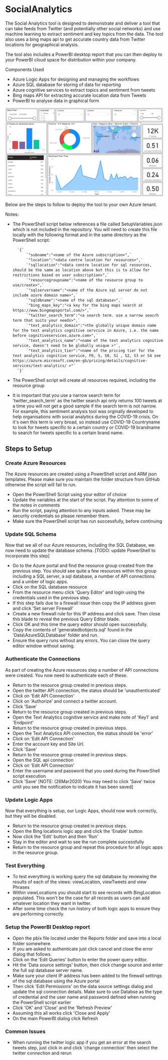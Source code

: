 # SocialAnalytics
The Social Analytics tool is designed to demonstrate and deliver a tool that can take feeds from Twitter (and potentially other social networks) and use machine learning to extract sentiment and key topics from the data. The tool also uses a bing maps api to get accurate country data from Twitter locations for geographical analysis.

The tool also includes a PowerBI desktop report that you can then deploy to your PowerBI cloud space for distribution within your company.

Components Used

- Azure Logic Apps for designing and managing the workflows
- Azure SQL database for storing of data for reporting
- Azure cognitive services to extract topics and sentiment from tweets
- Bing maps API for extracting accurate location data from Tweets
- PowerBI to analyse data in graphical form


![alt text](Assets/dashboard1.png "Social analytics dashboard")


Below are the steps to follow to deploy the tool to your own Azure tenant.

Notes:

- The PowerShell script below references a file called SetupVariables.json which is not included in the repository. You will need to create this file locally with the following format and in the same directory as the PowerShell script:

        `{`  
            `"subname":"<name of the Azure subscription>",`  
            `"location":"<data centre location for resources>",`  
            `"sqllocation":"<data centre location for sql resources, should be the same as location above but this is to allow for restrictions based on user subscription>",`  
            `"resourcegroupname":"<name of the resource group to use/create>",`  
            `"sqlservername":"<name of the Azure sql server do not include azure domain name>",`  
            `"sqldbname":"<name of the sql database>",`  
            `"bing_maps_key":"<a key for the bing maps search at https://www.bingmapsportal.com/>",`  
            `"twitter_search_term":"<a search term. use a narrow seacrh term that suits your needs>",`  
            `"text_analytics_domain":"<the globally unique domain name for the text analytics cognitive servcice in Azure, i.e. the name before cognitiveservices.azure.com>",`  
            `"text_analytics_name":"<name of the text analytics cognitive service, doesn't need to be globally unique >"`,
            `"text_analytics_tier":"<name of the pricing tier for the text analytics cognitive service, F0, S, S0, S1 , S2, S3 or S4 see https://azure.microsoft.com/en-gb/pricing/details/cognitive-services/text-analytics/ >"`
        `}`  


- The PowerShell script will create all resources required, including the resource group

- It is important that you use a narrow search term for 'twitter_search_term' as the twitter search api only returns 100 tweets at a time you will not get a good sample if the search term is not narrow. For example, this sentiment analysis tool was orginally developed to help organisations with social analytics during the COVID-19 crisis. On it's own this term is very broad, so instead use COVID-19 Countryname to look for tweets specific to a certain country or COVID-19 brandname to search for tweets specific to a certain brand name.

## Steps to Setup

### Create Azure Resources
The Azure resources are created using a PowerShell script and ARM json templates. Please make sure you maintain the folder structure from GitHub otherwise the script will fail to run.
 - Open the PowerShell Script using your editor of choice
 - Update the variables at the start of the script. Pay attention to some of the notes in comments
 - Run the script, paying attention to any inputs asked. These may be security credentials so please remember them.
 - Make sure the PowerShell script has run successfully, before continuing

### Update SQL Schema
Now that we all of our Azure resources, including the SQL Database, we now need to update the database schema. [TODO: update PowerShell to incorporate this step]
- Go to the Azure portal and find the resource group created from the previous step. You should see quite a few resources within this group including a SQL server, a sql database, a number of API connections and a umber of logic apps.
- Click on the SQL database resource
- From the resource menu click 'Query Editor' and login using the credentials used in the previous step.
- If this step fails due to a firewall issue then copy the IP address given and click 'Set server Firewall'
- Create a new firewall rule for this IP address and click save. Then close this blade to reveal the previous Query Editor blade.
- Click OK and this time the query editor should open successfully.
- Copy the contents of 'generatedbobjects.sql' found in the 'Data\AzureSQLDatabase' folder and run.
- Ensure the query runs without any errors. You can close the query editor window without saving.
### Authenticate the Connections
As part of creating the Azure resources step a number of API connections were created. You now need to authenticate each of these.
- Return to the resource group created in previous steps.
- Open the twitter API connection, the status should be 'unauthenticated'
- Click on 'Edit API Connection'
- Click on 'Authorize' and connect a twitter account.
- Click 'Save'
- Return to the resource group created in previous steps.
- Open the Text Analytics cognitive service and make note of 'Key1' and 'Endpoint'
- Return to the resource group created in previous steps.
- Open the Text Analytics API connection, the status should be 'error'
- Click on 'Edit API Connection'
- Enter the account key and Site Url.
- Click 'Save'
- Return to the resource group created in previous steps.
- Open the SQL api connection
- Click on 'Edit API Connection'
- Enter the username and password that you used during the PowerShell script execution
- Click 'Save' [NOTE: (26Mar2020) You may need to click 'Save' twice until you see the notification to indicate it has been saved]
### Update Logic Apps
Now that everything is setup, our Logic Apps, should now work correctly, but they will be disabled.
- Return to the resource group created in previous steps.
- Open the Bing locations logic app and click the 'Enable' button
- Now click the 'Edit' button and then 'Run'
- Stay in the editor and wait to see the run complete successfully
- Return to the resource group and repeat this procedure for all logic apps in the resource group.
### Test Everything
- To test everything is working query the sql database by reviewing the results of each of the views: viewLocation, viewTweets and view Phrases
- Within viewLocations you should start to see records with BingLocation populated. This won't be the case for all records as users can add whatever location they want in twitter.
- After some time check the run history of both logic apps to ensure they are performing correctly.

### Setup the PowerBI Desktop report
- Open the pbix file located under the Reports folder and save into a local folder somewhere. 
- If you are asked to authenticate just click cancel and close the error dialog that follows.
- Click on the 'Edit Queries' button to enter the power query editor.
- Hit the 'Data source settings' button, then click change source and enter the full sql database server name.
- Make sure your client IP address has been added to the firewall settings of the sql database using the Azure portal
- Then click 'Edit Permissions' on the data source settings dialog and update the sql connection details. Make sure to use Databse as the type of credential and the user name and password defined when running the PowerShell script earlier
- Click 'OK' and 'Close' and the 'Refresh Preview'
- Assuming this all works click 'Close and Apply'
- On the main PowerBI dialog click Refresh

### Common Issues
- When running the twitter logic app if you get an error at the search tweets step, just click in and click 'change connection' then select the twitter connection and rerun

  